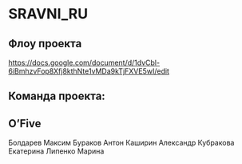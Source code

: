 # SRAVNI_RU

## Флоу проекта

https://docs.google.com/document/d/1dvCbl-6iBmhzvFop8Xfj8kthNte1vMDa9kTjFXVE5wI/edit

## Команда проекта:

## O’Five
Болдарев Максим
Бураков Антон
Каширин Александр
Кубракова Екатерина
Липенко Марина

